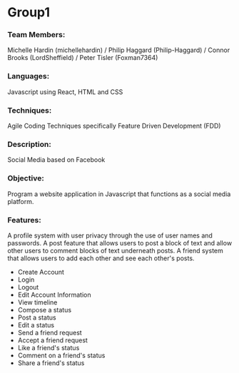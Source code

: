 # Group1
### Team Members: 
Michelle Hardin (michellehardin) / Philip Haggard (Philip-Haggard) / Connor Brooks (LordSheffield) / Peter Tisler (Foxman7364)

### Languages: 
Javascript using React, HTML and CSS

### Techniques: 
Agile Coding Techniques specifically Feature Driven Development (FDD) 

### Description: 
Social Media based on Facebook 

### Objective: 
Program a website application in Javascript that functions as a social media platform. 

### Features: 
A profile system with user privacy through the use of user names and passwords. A post feature that allows users to post a block of text and allow other users to comment blocks of text underneath posts. A friend system that allows users to add each other and see each other's posts.  
* Create Account
* Login 
* Logout
* Edit Account Information
* View timeline
* Compose a status
* Post a status
* Edit a status
* Send a friend request
* Accept a friend request 
* Like a friend's status
* Comment on a friend's status
* Share a friend's status

